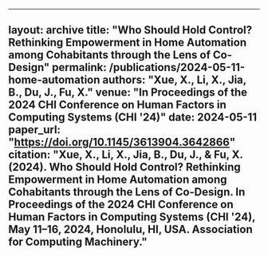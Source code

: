 ---
   layout: archive
   title: "Who Should Hold Control? Rethinking Empowerment in Home Automation among Cohabitants through the Lens of Co-Design"
   permalink: /publications/2024-05-11-home-automation
   authors: "Xue, X., Li, X., Jia, B., Du, J., Fu, X."
   venue: "In Proceedings of the 2024 CHI Conference on Human Factors in Computing Systems (CHI '24)"
   date: 2024-05-11
   paper_url: "https://doi.org/10.1145/3613904.3642866"
   citation: "Xue, X., Li, X., Jia, B., Du, J., & Fu, X. (2024). Who Should Hold Control? Rethinking Empowerment in Home Automation among Cohabitants through the Lens of Co-Design. In Proceedings of the 2024 CHI Conference on Human Factors in Computing Systems (CHI '24), May 11–16, 2024, Honolulu, HI, USA. Association for Computing Machinery."
   ---